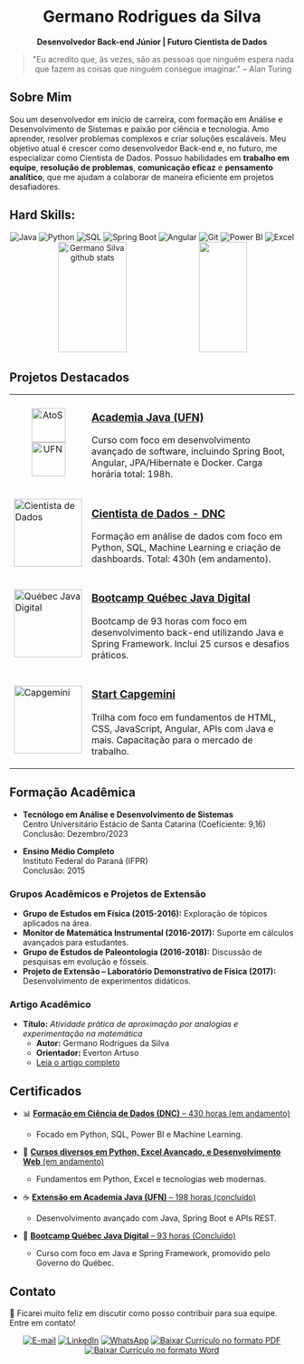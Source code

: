 <div align="center">

# Germano Rodrigues da Silva

**Desenvolvedor Back-end Júnior | Futuro Cientista de Dados**

> "Eu acredito que, às vezes, são as pessoas que ninguém espera nada que fazem as coisas que ninguém consegue imaginar." – Alan Turing

</div>

## Sobre Mim

Sou um desenvolvedor em início de carreira, com formação em Análise e Desenvolvimento de Sistemas e paixão por ciência e tecnologia. Amo aprender, resolver problemas complexos e criar soluções escaláveis. Meu objetivo atual é crescer como desenvolvedor Back-end e, no futuro, me especializar como Cientista de Dados. Possuo habilidades em **trabalho em equipe**, **resolução de problemas**, **comunicação eficaz** e **pensamento analítico**, que me ajudam a colaborar de maneira eficiente em projetos desafiadores.

## **Hard Skills:**

<div align="center">
  <img src="https://img.shields.io/badge/Java-ED8B00?style=for-the-badge&logo=java&logoColor=white" alt="Java" />
  <img src="https://img.shields.io/badge/Python-3776AB?style=for-the-badge&logo=python&logoColor=white" alt="Python" />
  <img src="https://img.shields.io/badge/SQL-4479A1?style=for-the-badge&logo=postgresql&logoColor=white" alt="SQL" />
  <img src="https://img.shields.io/badge/Spring_Boot-6DB33F?style=for-the-badge&logo=spring&logoColor=white" alt="Spring Boot" />
  <img src="https://img.shields.io/badge/Angular-DD0031?style=for-the-badge&logo=angular&logoColor=white" alt="Angular" />
  <img src="https://img.shields.io/badge/Git-F05032?style=for-the-badge&logo=git&logoColor=white" alt="Git" />
  <img src="https://img.shields.io/badge/PowerBI-F2C811?style=for-the-badge&logo=powerbi&logoColor=black" alt="Power BI" />
  <img src="https://img.shields.io/badge/Excel-217346?style=for-the-badge&logo=microsoft-excel&logoColor=white" alt="Excel" />
</div>

<div align="center">  
  <img width="49%" height="195px" src="https://github-readme-stats.vercel.app/api?username=Germano-Silva&show_icons=true&count_private=true&hide_border=true&title_color=3b82f6&icon_color=3b82f6&text_color=c9d1d9&bg_color=0d1117" alt="Germano Silva github stats" /> 
  <img width="41%" height="195px" src="https://github-readme-stats.vercel.app/api/top-langs/?username=Germano-Silva&layout=compact&hide_border=true&title_color=3b82f6&text_color=c9d1d9&bg_color=0d1117" />
</div>

## Projetos Destacados

<table>
  <tr>
    <td>
      <div align="center">
        <img src="https://pbs.twimg.com/profile_images/1676518449491705857/0L6O8t6z_400x400.png" width="60" alt="AtoS">
        <img src="https://encrypted-tbn0.gstatic.com/images?q=tbn:ANd9GcTCSWa-uW55-eRKBZ2T51rZZpSc9kuHR4rajOyXZQB3N7mitV31oyKwYZ8q-kDq-lPprL0&usqp=CAU" width="60" alt="UFN">
      </div>
    </td>
    <td>
      <h3>
        <a href="https://github.com/Germano-Silva/Academia_Java_AtoS_UFN" target="_blank">
          Academia Java (UFN)
        </a>
      </h3>
      <p>
        Curso com foco em desenvolvimento avançado de software, incluindo Spring Boot, Angular, JPA/Hibernate e Docker. Carga horária total: 198h.
      </p>
    </td>
  </tr>
  <tr>
    <td>
      <img src="https://cdn.prod.website-files.com/66143495d3e01ad1a958beed/667462e9008d76db39e58733_Icone_Curso_Cientista_de_Dados_DNC.webp" width="120" alt="Cientista de Dados">
    </td>
    <td>
      <h3>
        <a href="https://github.com/Germano-Silva/Cientista_de_Dados_DNC" target="_blank">
          Cientista de Dados - DNC
        </a>
      </h3>
      <p>
        Formação em análise de dados com foco em Python, SQL, Machine Learning e criação de dashboards. Total: 430h (em andamento).
      </p>
    </td>
  </tr>
  <tr>
    <td>
      <img src="https://hermes.digitalinnovation.one/tracks/90d89c5e-330e-4316-85af-e6d629677f68.png" width="120" alt="Québec Java Digital">
    </td>
    <td>
      <h3>
        <a href="https://github.com/Germano-Silva/BootcampQuebecJavaDigital" target="_blank">
          Bootcamp Québec Java Digital
        </a>
      </h3>
      <p>
        Bootcamp de 93 horas com foco em desenvolvimento back-end utilizando Java e Spring Framework. Inclui 25 cursos e desafios práticos.
      </p>
    </td>
  </tr>
  <tr>
    <td>
      <img src="https://companieslogo.com/img/orig/CAP.PA-9b4110b0.png?t=1720244491" width="120" alt="Capgemini">
    </td>
    <td>
      <h3>
        <a href="https://github.com/Germano-Silva/Start_Capgemini" target="_blank">
          Start Capgemini
        </a>
      </h3>
      <p>
        Trilha com foco em fundamentos de HTML, CSS, JavaScript, Angular, APIs com Java e mais. Capacitação para o mercado de trabalho.
      </p>
    </td>
  </tr>
</table>

## Formação Acadêmica

- **Tecnólogo em Análise e Desenvolvimento de Sistemas**  
  Centro Universitário Estácio de Santa Catarina (Coeficiente: 9,16)  
  Conclusão: Dezembro/2023  

- **Ensino Médio Completo**  
  Instituto Federal do Paraná (IFPR)  
  Conclusão: 2015

### Grupos Acadêmicos e Projetos de Extensão
- **Grupo de Estudos em Física (2015-2016):** Exploração de tópicos aplicados na área.  
- **Monitor de Matemática Instrumental (2016-2017):** Suporte em cálculos avançados para estudantes.  
- **Grupo de Estudos de Paleontologia (2016-2018):** Discussão de pesquisas em evolução e fósseis.  
- **Projeto de Extensão – Laboratório Demonstrativo de Física (2017):** Desenvolvimento de experimentos didáticos. 

### Artigo Acadêmico
- **Título:** *Atividade prática de aproximação por analogias e experimentação na matemática*  
  - **Autor:** Germano Rodrigues da Silva  
  - **Orientador:** Everton Artuso  
  - [Leia o artigo completo](https://www.ufrgs.br/xveie/wp-content/uploads/2020/04/SILVA-Germano.pdf)

## Certificados

- 📊 [**Formação em Ciência de Dados (DNC)** – 430 horas (em andamento)](https://github.com/Germano-Silva/Cientista_de_Dados_DNC)  
  - Focado em Python, SQL, Power BI e Machine Learning.

- 🐍 [**Cursos diversos em Python, Excel Avançado, e Desenvolvimento Web** (em andamento)](https://github.com/Germano-Silva/Curso_Python)  
  - Fundamentos em Python, Excel e tecnologias web modernas.

- ☕ [**Extensão em Academia Java (UFN)** – 198 horas (concluído)](https://github.com/Germano-Silva/Academia_Java_AtoS_UFN)  
  - Desenvolvimento avançado com Java, Spring Boot e APIs REST.

- 🍁 [**Bootcamp Québec Java Digital** – 93 horas (Concluído)](https://github.com/Germano-Silva/BootcampQuebecJavaDigital)  
  - Curso com foco em Java e Spring Framework, promovido pelo Governo do Québec.

## Contato

🚀 Ficarei muito feliz em discutir como posso contribuir para sua equipe. Entre em contato!
<div align="center">

[![E-mail](https://img.shields.io/badge/Email-D14836?style=for-the-badge&logo=gmail&logoColor=white)](mailto:germanorodriguesdasilva@hotmail.com)
[![LinkedIn](https://img.shields.io/badge/LinkedIn-0A66C2?style=for-the-badge&logo=linkedin&logoColor=white)](https://www.linkedin.com/in/germanorodriguessilva/)
[![WhatsApp](https://img.shields.io/badge/WhatsApp-25D366?style=for-the-badge&logo=whatsapp&logoColor=white)](https://wa.me/5543991366614)
<a href="https://raw.githubusercontent.com/Germano-Silva/Germano-Silva/main/curriculo_germano.pdf" download="curriculo_germano.pdf">
  <img src="https://img.shields.io/badge/%20Currículo-PDF-red?style=for-the-badge&logo=adobeacrobatreader" alt="Baixar Currículo no formato PDF">
</a> <a href="https://raw.githubusercontent.com/Germano-Silva/Germano-Silva/main/curriculo_germano.docx" download="curriculo_germano.docx">
  <img src="https://img.shields.io/badge/%20Currículo-Word-blue?style=for-the-badge&logo=adobeacrobatreader" alt="Baixar Currículo no formato Word">
</a>
</div>
